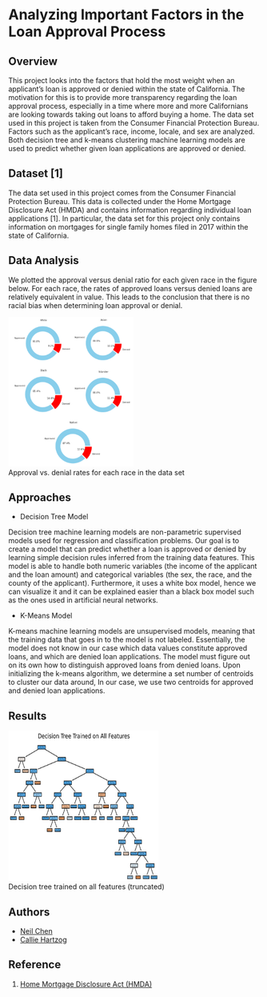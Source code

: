 # Analyzing Important Factors in the Loan Approval Process


## Overview

This project looks into the factors that hold the most weight when an applicant’s loan is approved or denied within
the state of California. The motivation for this is to provide more transparency regarding the loan approval process, especially in
a time where more and more Californians are looking towards taking out loans to afford buying a home. The data set used in
this project is taken from the Consumer Financial Protection Bureau. Factors such as the applicant’s race, income, locale,
and sex are analyzed. Both decision tree and k-means clustering machine learning models are used to predict whether given loan
applications are approved or denied.

## Dataset [1]

The data set used in this project comes from the Consumer
Financial Protection Bureau. This data is collected under the
Home Mortgage Disclosure Act (HMDA) and contains information
regarding individual loan applications [1]. In particular,
the data set for this project only contains information on
mortgages for single family homes filed in 2017 within the
state of California.

## Data Analysis

We plotted the approval versus denial ratio for
each given race in the figure below. For each race, the rates of
approved loans versus denied loans are relatively equivalent
in value. This leads to the conclusion that there is no racial
bias when determining loan approval or denial.

<picture>
  <img src="https://github.com/neilchen1998/loan-approval-analysis/blob/main/graphs/approval-vs-denial-rate-by-race.png" width="250" height="300"/>
  <figcaption align="bottom">Approval vs. denial rates for each race in the data set</figcaption>
</picture>

## Approaches

* Decision Tree Model

Decision tree machine learning models are non-parametric
supervised models used for regression and classification problems.
Our goal is to create a model that can predict whether a
loan is approved or denied by learning simple decision rules
inferred from the training data features. This model is able
to handle both numeric variables (the income of the applicant
and the loan amount) and categorical variables (the sex, the
race, and the county of the applicant). Furthermore, it uses
a white box model, hence we can visualize it and it can be
explained easier than a black box model such as the ones used
in artificial neural networks.

* K-Means Model

K-means machine learning models are unsupervised models,
meaning that the training data that goes in to the model is
not labeled. Essentially, the model does not know in our case
which data values constitute approved loans, and which are
denied loan applications. The model must figure out on its
own how to distinguish approved loans from denied loans.
Upon initializing the k-means algorithm, we determine a set
number of centroids to cluster our data around, In our case, we
use two centroids for approved and denied loan applications.

## Results

<picture>
  <img src="https://github.com/neilchen1998/loan-approval-analysis/blob/main/graphs/loan-applicantion-decision-tree-truncated.png" width="300" height="300"/>
  <figcaption align="bottom">Decision tree trained on all features (truncated)</figcaption>
</picture>

## Authors

* [Neil Chen](pychen@ucsd.edu)
* [Callie Hartzog](chartzog@ucsd.edu)

## Reference

1. [Home Mortgage Disclosure Act (HMDA)](https://www.consumerfinance.gov/data-research/hmda/historic-data/)

